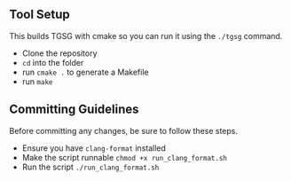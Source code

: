 <h2>Tool Setup</h2>
<p>This builds TGSG with cmake so you can run it using the <code>./tgsg</code>
command.</p>
<ul>
    <li>Clone the repository</li>
    <li><code>cd</code> into the folder</li>
    <li>run <code>cmake .</code> to generate a Makefile</li>
    <li>run <code>make</code></li>
</ul>
<h2>Committing Guidelines</h2>
<p>Before committing any changes, be sure to follow these steps.</p>
<ul>
    <li>Ensure you have <code>clang-format</code> installed</li>
    <li>Make the script runnable <code>chmod +x run_clang_format.sh</code></li>
    <li>Run the script <code>./run_clang_format.sh</code></li>
</ul>